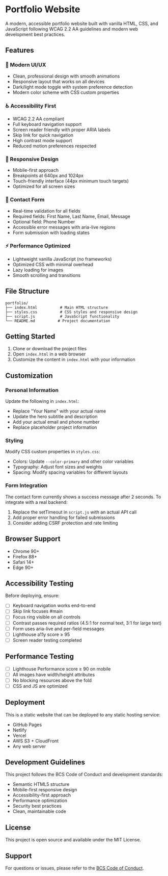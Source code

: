 # Portfolio Website

A modern, accessible portfolio website built with vanilla HTML, CSS, and JavaScript following WCAG 2.2 AA guidelines and modern web development best practices.

## Features

### 🎨 Modern UI/UX

- Clean, professional design with smooth animations
- Responsive layout that works on all devices
- Dark/light mode toggle with system preference detection
- Modern color scheme with CSS custom properties

### ♿ Accessibility First

- WCAG 2.2 AA compliant
- Full keyboard navigation support
- Screen reader friendly with proper ARIA labels
- Skip link for quick navigation
- High contrast mode support
- Reduced motion preferences respected

### 📱 Responsive Design

- Mobile-first approach
- Breakpoints at 640px and 1024px
- Touch-friendly interface (44px minimum touch targets)
- Optimized for all screen sizes

### 📝 Contact Form

- Real-time validation for all fields
- Required fields: First Name, Last Name, Email, Message
- Optional field: Phone Number
- Accessible error messages with aria-live regions
- Form submission with loading states

### ⚡ Performance Optimized

- Lightweight vanilla JavaScript (no frameworks)
- Optimized CSS with minimal overhead
- Lazy loading for images
- Smooth scrolling and transitions

## File Structure

```
portfolio/
├── index.html          # Main HTML structure
├── styles.css          # CSS styles and responsive design
├── script.js           # JavaScript functionality
└── README.md          # Project documentation
```

## Getting Started

1. Clone or download the project files
2. Open `index.html` in a web browser
3. Customize the content in `index.html` with your information

## Customization

### Personal Information

Update the following in `index.html`:

- Replace "Your Name" with your actual name
- Update the hero subtitle and description
- Add your actual email and phone number
- Replace placeholder project information

### Styling

Modify CSS custom properties in `styles.css`:

- Colors: Update `--color-primary` and other color variables
- Typography: Adjust font sizes and weights
- Spacing: Modify spacing variables for different layouts

### Form Integration

The contact form currently shows a success message after 2 seconds. To integrate with a real backend:

1. Replace the setTimeout in `script.js` with an actual API call
2. Add proper error handling for failed submissions
3. Consider adding CSRF protection and rate limiting

## Browser Support

- Chrome 90+
- Firefox 88+
- Safari 14+
- Edge 90+

## Accessibility Testing

Before deploying, ensure:

- [ ] Keyboard navigation works end-to-end
- [ ] Skip link focuses #main
- [ ] Focus ring visible on all controls
- [ ] Contrast passes required ratios (4.5:1 for normal text, 3:1 for large text)
- [ ] Form uses aria-live and per-field messages
- [ ] Lighthouse a11y score ≥ 95
- [ ] Screen reader testing completed

## Performance Testing

- [ ] Lighthouse Performance score ≥ 90 on mobile
- [ ] All images have width/height attributes
- [ ] No blocking resources above the fold
- [ ] CSS and JS are optimized

## Deployment

This is a static website that can be deployed to any static hosting service:

- GitHub Pages
- Netlify
- Vercel
- AWS S3 + CloudFront
- Any web server

## Development Guidelines

This project follows the BCS Code of Conduct and development standards:

- Semantic HTML5 structure
- Mobile-first responsive design
- Accessibility-first approach
- Performance optimization
- Security best practices
- Clean, maintainable code

## License

This project is open source and available under the MIT License.

## Support

For questions or issues, please refer to the [BCS Code of Conduct](https://bcs.org/code-of-conduct).
